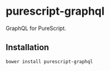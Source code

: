# purescript-graphql

GraphQL for PureScript.

## Installation

```
bower install purescript-graphql
```
